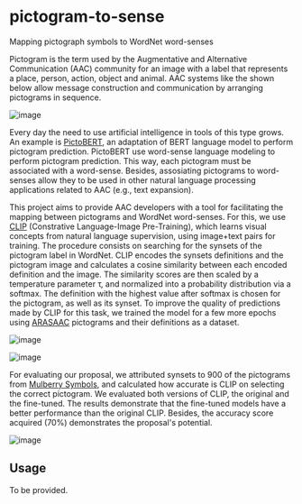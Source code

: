 # pictogram-to-sense
Mapping pictograph symbols to WordNet word-senses

Pictogram is the term used by the Augmentative and Alternative Communication (AAC) community for an image with a label that represents a place, person, action, object and animal. AAC systems like the shown below allow message construction and communication by arranging pictograms in sequence. 

![image](https://user-images.githubusercontent.com/7529265/139294919-14830639-b5a7-46a9-8267-d1a8d3754568.png)


Every day the need to use artificial intelligence in tools of this type grows. An example is [PictoBERT](https://github.com/jayralencar/pictoBERT/), an adaptation of BERT language model to perform pictogram prediction. PictoBERT use word-sense language modeling to perform pictogram prediction. This way, each pictogram must be associated with a word-sense. Besides, assosiating pictograms to word-senses allow they to be used in other natural language processing applications related to AAC (e.g., text expansion).

This project aims to provide AAC developers with a tool for facilitating the mapping between pictograms and WordNet word-senses. For this, we use [CLIP](https://openai.com/blog/clip/) (Constrative Language-Image Pre-Training), which learns visual concepts from natural language supervision, using image+text pairs for training. The procedure consists on searching for the synsets of the pictogram label in WordNet. CLIP encodes the synsets definitions and the pictogram image and calculates a cosine similarity between each encoded definition and the image. The similarity scores are then scaled by a temperature parameter τ, and normalized into a probability distribution via a softmax. The definition with the highest value after softmax is chosen for the pictogram, as well as its synset. To improve the quality of predictions made by CLIP for this task, we trained the model for a few more epochs using [ARASAAC](https://arasaac.org/) pictograms and their definitions as a dataset.

![image](https://user-images.githubusercontent.com/7529265/139293966-8d6c63b3-a53f-491e-9a1e-5f8494e73c58.png)

![image](https://user-images.githubusercontent.com/7529265/139294357-405b99c9-a982-43ea-8b9e-8798ccac4d50.png)


For evaluating our proposal, we attributed synsets to 900 of the pictograms from [Mulberry Symbols](https://mulberrysymbols.org/), and calculated how accurate is CLIP on selecting the correct pictogram. We evaluated both versions of CLIP, the original and the fine-tuned. The results demonstrate that the fine-tuned models have a better performance than the original CLIP. Besides, the accuracy score acquired (70\%) demonstrates the proposal's potential.

![image](https://user-images.githubusercontent.com/7529265/139294626-07f3aaca-a18f-49c1-abb9-e1067a1e47fa.png)

## Usage

To be provided.
